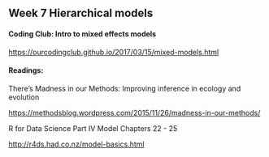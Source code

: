 ## Week 7 Hierarchical models
#### Coding Club: Intro to mixed effects models 

https://ourcodingclub.github.io/2017/03/15/mixed-models.html

#### Readings: 

There’s Madness in our Methods: Improving inference in ecology and evolution 

https://methodsblog.wordpress.com/2015/11/26/madness-in-our-methods/

R for Data Science Part IV Model Chapters 22 - 25 

http://r4ds.had.co.nz/model-basics.html
